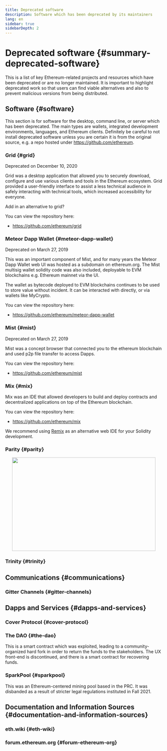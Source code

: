 ```yaml
---
title: Deprecated software
description: Software which has been deprecated by its maintainers
lang: en
sidebar: true
sidebarDepth: 2
---
```


# Deprecated software {#summary-deprecated-software}

This is a list of key Ethereum-related projects and resources which have been deprecated or are no longer maintained. It is important to highlight deprecated work so that users can find viable alternatives and also to prevent malicious versions from being distributed.

## Software {#software}

This section is for software for the desktop, command line, or server which has been deprecated. The main types are wallets, integrated development environments, languages, and Ethereum clients. Definitely be careful to not install deprecated software unless you are certain it is from the original source, e.g. a repo hosted under https://github.com/ethereum.

### Grid {#grid}

Deprecated on December 10, 2020

Grid was a desktop application that allowed you to securely download, configure and use various clients and tools in the Ethereum ecosystem. Grid provided a user-friendly interface to assist a less technical audience in safely interacting with technical tools, which increased accessibility for everyone. 

Add in an alternative to grid? 

You can view the repository here:

- https://github.com/ethereum/grid 

### Meteor Dapp Wallet {#meteor-dapp-wallet}

Deprecated on March 27, 2019

This was an important component of Mist, and for many years the Meteor Dapp Wallet web UI was hosted as a subdomain on ethereum.org. The Mist multisig wallet solidity code was also included, deployable to EVM blockchains e.g. Ethereum mainnet via the UI. 

The wallet as bytecode deployed to EVM blockchains continues to be used to store value without incident. It can be interacted with directly, or via wallets like MyCrypto.

You can view the repository here:

- https://github.com/ethereum/meteor-dapp-wallet 

### Mist {#mist}

Deprecated on March 27, 2019

Mist was a concept browser that connected you to the ethereum blockchain and used p2p file transfer to access Dapps. 

You can view the repository here: 

- https://github.com/ethereum/mist

### Mix {#mix}

Mix was an IDE that allowed developers to build and deploy contracts and decentralized applications on top of the Ethereum blockchain.

You can view the repository here: 

- https://github.com/ethereum/mix 

We recommend using [Remix](https://remix.ethereum.org/#optimize=false&runs=200&evmVersion=null&version=soljson-v0.8.7+commit.e28d00a7.js) as an alternative web IDE for your Solidity development. 

### Parity {#parity}

<p align="center">
  <img width="460" height="300" src="https://github.com/openethereum/parity-ethereum/blob/v2.7.2-stable/docs/logo-parity-ethereum.svg">
</p>

### Trinity {#trinity}

## Communications {#communications}

### Gitter Channels {#gitter-channels}

## Dapps and Services {#dapps-and-services}

### Cover Protocol {#cover-protocol}

### The DAO {#the-dao}

This is a smart contract which was exploited, leading to a community-organized hard fork in order to return the funds to the stakeholders. The UX front-end is discontinued, and there is a smart contract for recovering funds.

### SparkPool {#sparkpool}

This was an Ethereum-centered mining pool based in the PRC. It was disbanded as a result of stricter legal regulations instituted in Fall 2021.

## Documentation and Information Sources {#documentation-and-information-sources}

### eth.wiki {#eth-wiki}

### forum.ethereum.org {#forum-ethereum-org}

